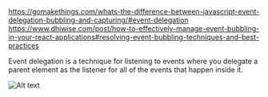 https://gomakethings.com/whats-the-difference-between-javascript-event-delegation-bubbling-and-capturing/#event-delegation
https://www.dhiwise.com/post/how-to-effectively-manage-event-bubbling-in-your-react-applications#resolving-event-bubbling-techniques-and-best-practices

Event delegation is a technique for listening to events where you delegate
a parent element as the listener for all of the events that happen inside it.

![Alt text](https://blog.logrocket.com/wp-content/uploads/2023/02/event-capturing-react.png)

<!--

mousedown vs click react

  -->
